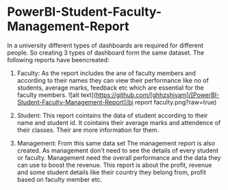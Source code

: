# PowerBI-Student-Faculty-Management-Report
In a university different types of dashboards are required for different people. So creating 3 types of dashboard form the same dataset. The following reports have beencreated:
1) Faculty: As the report includes the ane of faculty members and according to their names they can view their performance like no of students, average marks, feedback  etc which are essential for the faculty members.
![alt text](https://github.com/[ghhzshivam]/[PowerBI-Student-Faculty-Management-Report]/bi report faculty.png?raw=true)
2) Student: This report cointains the data of student according to their name and student id. It cointains their average marks and attendence of their classes. Their are more information for them.

3) Management: From this same data set The management report is also created. As management don't need to see the details of every student or faculty. Management need the overall performance and the data they can use to boost the revenue. This report is about the profit, revenue and some student details like their country they belong from, profit based on faculty member etc. 
